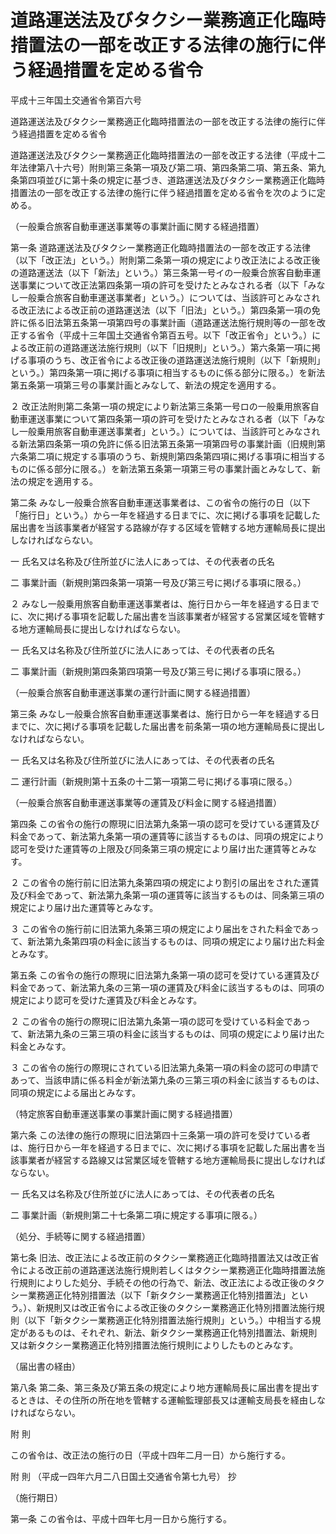 # 道路運送法及びタクシー業務適正化臨時措置法の一部を改正する法律の施行に伴う経過措置を定める省令

平成十三年国土交通省令第百六号

道路運送法及びタクシー業務適正化臨時措置法の一部を改正する法律の施行に伴う経過措置を定める省令

道路運送法及びタクシー業務適正化臨時措置法の一部を改正する法律（平成十二年法律第八十六号）附則第三条第一項及び第二項、第四条第二項、第五条、第九条第四項並びに第十条の規定に基づき、道路運送法及びタクシー業務適正化臨時措置法の一部を改正する法律の施行に伴う経過措置を定める省令を次のように定める。

（一般乗合旅客自動車運送事業等の事業計画に関する経過措置）

第一条 道路運送法及びタクシー業務適正化臨時措置法の一部を改正する法律（以下「改正法」という。）附則第二条第一項の規定により改正法による改正後の道路運送法（以下「新法」という。）第三条第一号イの一般乗合旅客自動車運送事業について改正法第四条第一項の許可を受けたとみなされる者（以下「みなし一般乗合旅客自動車運送事業者」という。）については、当該許可とみなされる改正法による改正前の道路運送法（以下「旧法」という。）第四条第一項の免許に係る旧法第五条第一項第四号の事業計画（道路運送法施行規則等の一部を改正する省令（平成十三年国土交通省令第百五号。以下「改正省令」という。）による改正前の道路運送法施行規則（以下「旧規則」という。）第六条第一項に掲げる事項のうち、改正省令による改正後の道路運送法施行規則（以下「新規則」という。）第四条第一項に掲げる事項に相当するものに係る部分に限る。）を新法第五条第一項第三号の事業計画とみなして、新法の規定を適用する。

２ 改正法附則第二条第一項の規定により新法第三条第一号ロの一般乗用旅客自動車運送事業について第四条第一項の許可を受けたとみなされる者（以下「みなし一般乗用旅客自動車運送事業者」という。）については、当該許可とみなされる新法第四条第一項の免許に係る旧法第五条第一項第四号の事業計画（旧規則第六条第二項に規定する事項のうち、新規則第四条第四項に掲げる事項に相当するものに係る部分に限る。）を新法第五条第一項第三号の事業計画とみなして、新法の規定を適用する。

第二条 みなし一般乗合旅客自動車運送事業者は、この省令の施行の日（以下「施行日」という。）から一年を経過する日までに、次に掲げる事項を記載した届出書を当該事業者が経営する路線が存する区域を管轄する地方運輸局長に提出しなければならない。

一 氏名又は名称及び住所並びに法人にあっては、その代表者の氏名

二 事業計画（新規則第四条第一項第一号及び第三号に掲げる事項に限る。）

２ みなし一般乗用旅客自動車運送事業者は、施行日から一年を経過する日までに、次に掲げる事項を記載した届出書を当該事業者が経営する営業区域を管轄する地方運輸局長に提出しなければならない。

一 氏名又は名称及び住所並びに法人にあっては、その代表者の氏名

二 事業計画（新規則第四条第四項第一号及び第三号に掲げる事項に限る。）

（一般乗合旅客自動車運送事業の運行計画に関する経過措置）

第三条 みなし一般乗合旅客自動車運送事業者は、施行日から一年を経過する日までに、次に掲げる事項を記載した届出書を前条第一項の地方運輸局長に提出しなければならない。

一 氏名又は名称及び住所並びに法人にあっては、その代表者の氏名

二 運行計画（新規則第十五条の十二第一項第二号に掲げる事項に限る。）

（一般乗合旅客自動車運送事業等の運賃及び料金に関する経過措置）

第四条 この省令の施行の際現に旧法第九条第一項の認可を受けている運賃及び料金であって、新法第九条第一項の運賃等に該当するものは、同項の規定により認可を受けた運賃等の上限及び同条第三項の規定により届け出た運賃等とみなす。

２ この省令の施行前に旧法第九条第四項の規定により割引の届出をされた運賃及び料金であって、新法第九条第一項の運賃等に該当するものは、同条第三項の規定により届け出た運賃等とみなす。

３ この省令の施行前に旧法第九条第三項の規定により届出をされた料金であって、新法第九条第四項の料金に該当するものは、同項の規定により届け出た料金とみなす。

第五条 この省令の施行の際現に旧法第九条第一項の認可を受けている運賃及び料金であって、新法第九条の三第一項の運賃及び料金に該当するものは、同項の規定により認可を受けた運賃及び料金とみなす。

２ この省令の施行の際現に旧法第九条第一項の認可を受けている料金であって、新法第九条の三第三項の料金に該当するものは、同項の規定により届け出た料金とみなす。

３ この省令の施行の際現にされている旧法第九条第一項の料金の認可の申請であって、当該申請に係る料金が新法第九条の三第三項の料金に該当するものは、同項の規定による届出とみなす。

（特定旅客自動車運送事業の事業計画に関する経過措置）

第六条 この法律の施行の際現に旧法第四十三条第一項の許可を受けている者は、施行日から一年を経過する日までに、次に掲げる事項を記載した届出書を当該事業者が経営する路線又は営業区域を管轄する地方運輸局長に提出しなければならない。

一 氏名又は名称及び住所並びに法人にあっては、その代表者の氏名

二 事業計画（新規則第二十七条第二項に規定する事項に限る。）

（処分、手続等に関する経過措置）

第七条 旧法、改正法による改正前のタクシー業務適正化臨時措置法又は改正省令による改正前の道路運送法施行規則若しくはタクシー業務適正化臨時措置法施行規則によりした処分、手続その他の行為で、新法、改正法による改正後のタクシー業務適正化特別措置法（以下「新タクシー業務適正化特別措置法」という。）、新規則又は改正省令による改正後のタクシー業務適正化特別措置法施行規則（以下「新タクシー業務適正化特別措置法施行規則」という。）中相当する規定があるものは、それぞれ、新法、新タクシー業務適正化特別措置法、新規則又は新タクシー業務適正化特別措置法施行規則によりしたものとみなす。

（届出書の経由）

第八条 第二条、第三条及び第五条の規定により地方運輸局長に届出書を提出するときは、その住所の所在地を管轄する運輸監理部長又は運輸支局長を経由しなければならない。

附 則

この省令は、改正法の施行の日（平成十四年二月一日）から施行する。

附 則 （平成一四年六月二八日国土交通省令第七九号） 抄

（施行期日）

第一条 この省令は、平成十四年七月一日から施行する。
